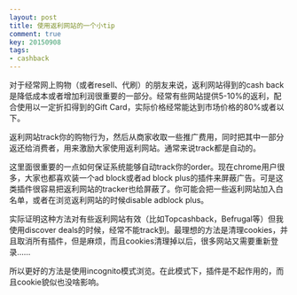 ```yaml
---
layout: post
title: 使用返利网站的一个小tip
comment: true
key: 20150908
tags:
- cashback
---
```


对于经常网上购物（或者resell、代刷）的朋友来说，返利网站得到的cash back是降低成本或者增加利润很重要的一部分。经常有些网站提供5-10%的返利，配合使用以一定折扣得到的Gift Card，实际价格经常能达到市场价格的80%或者以下。

返利网站track你的购物行为，然后从商家收取一些推广费用，同时把其中一部分返还给消费者，用来激励大家使用返利网站。通常来说track都是自动的。

这里面很重要的一点如何保证系统能够自动track你的order。现在chrome用户很多，大家也都喜欢装一个ad block或者ad block plus的插件来屏蔽广告。可是这类插件很容易把返利网站的tracker也给屏蔽了。你可能会把一些返利网站加入白名单，或者在浏览返利网站的时候disable adblock plus。

实际证明这种方法对有些返利网站有效（比如Topcashback，Befrugal等）但我使用discover deals的时候，经常不能track到。最理想的方法是清理cookies，并且取消所有插件，但是麻烦，而且cookies清理掉以后，很多网站又需要重新登录……


所以更好的方法是使用incognito模式浏览。在此模式下，插件是不起作用的，而且cookie貌似也没啥影响。